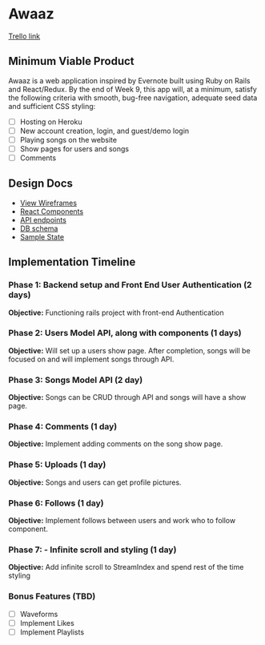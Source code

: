 # Awaaz

[Trello link][trello]

[trello]: https://trello.com/b/t1sfYDGm/awaaz

## Minimum Viable Product

Awaaz is a web application inspired by Evernote built using Ruby on Rails
and React/Redux.  By the end of Week 9, this app will, at a minimum, satisfy the
following criteria with smooth, bug-free navigation, adequate seed data and
sufficient CSS styling:

- [ ] Hosting on Heroku
- [ ] New account creation, login, and guest/demo login
- [ ] Playing songs on the website
- [ ] Show pages for users and songs
- [ ] Comments

## Design Docs
* [View Wireframes][wireframes]
* [React Components][components]
* [API endpoints][api-endpoints]
* [DB schema][schema]
* [Sample State][sample-state]

[wireframes]: docs/wireframes
[components]: docs/component-hierarchy.md
[sample-state]: docs/sample-state.md
[api-endpoints]: docs/api-endpoints.md
[schema]: docs/schema.md

## Implementation Timeline

### Phase 1: Backend setup and Front End User Authentication (2 days)

**Objective:** Functioning rails project with front-end Authentication

### Phase 2: Users Model API, along with components (1 days)

**Objective:** Will set up a users show page. After completion, songs will be focused on and will implement songs through API.

### Phase 3: Songs Model API (2 day)

**Objective:** Songs can be CRUD through API and songs will have a show page.

### Phase 4: Comments (1 day)

**Objective:** Implement adding comments on the song show page.

### Phase 5: Uploads (1 day)

**Objective:** Songs and users can get profile pictures.

### Phase 6: Follows (1 day)

**Objective:** Implement follows between users and work who to follow component.

### Phase 7: - Infinite scroll and styling (1 day)

**Objective:** Add infinite scroll to StreamIndex and spend rest of the time styling

### Bonus Features (TBD)
- [ ] Waveforms
- [ ] Implement Likes
- [ ] Implement Playlists
